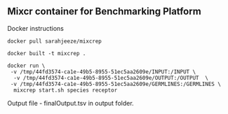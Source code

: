 ## Mixcr container for Benchmarking Platform

Docker instructions 




```docker pull sarahjeeze/mixcrep```

```docker built -t mixcrep . ```

```docker run \ ```  \
   ```  -v /tmp/44fd3574-ca1e-49b5-8955-51ec5aa2609e/INPUT:/INPUT \ ``` \
  ```   -v /tmp/44fd3574-ca1e-49b5-8955-51ec5aa2609e/OUTPUT:/OUTPUT  \  ``` \
   ```  -v /tmp/44fd3574-ca1e-49b5-8955-51ec5aa2609e/GERMLINES:/GERMLINES \ ``` \
  ```   mixcrep start.sh species receptor  ```



Output file - finalOutput.tsv in output folder.


